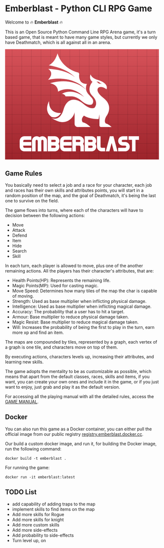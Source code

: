 # Emberblast - Python CLI RPG Game

Welcome to 🔥 **Emberblast**  🔥

This is an Open Source Python Command Line RPG Arena game, it's a turn based game, that is meant
to have many game styles, but currently we only have Deathmatch, which is all against all in an 
arena.

![emberfire](./project/img/emberblast.png)

## Game Rules

You basically need to select a job and a race for your character, each job and races
has their own skills and attributes points, you will start in a random position of the map,
and the goal of Deathmatch, it's being the last one to survive on the field.

The game flows into turns, where each of the characters will have to decision between the following actions:
- Move
- Attack
- Defend
- Item
- Hide
- Search
- Skill

In each turn, each player is allowed to move, plus one of the another remaining actions.
All the players has their character's attributes, that are:
- Health Points(HP): Represents the remaining life.
- Magic Points(MP): Used for casting magic.
- Move Speed: Determines how many tiles of the map the char is capable of moving.
- Strength: Used as base multiplier when inflicting physical damage.
- Intelligence: Used as base multiplier when inflicting magical damage.
- Accuracy: The probability that a user has to hit a target.
- Armour: Base multiplier to reduce physical damage taken.
- Magic Resist: Base multiplier to reduce magical damage taken.
- Will: Increases the probability of being the first to play in the turn, earn more xp and find an item.

The maps are compounded by tiles, represented by a graph, each vertex of a graph is one tile, and characters move on top of them.

By executing actions, characters levels up, increasing their attributes, and learning new skills.

The game adopts the mentality to be as customizable as possible, which means that apart from the 
default classes, races, skills and items, if you want, you can create your own ones and include it 
in the game, or if you just want to enjoy, just grab and play it as the default version.

For accessing all the playing manual with all the detailed rules, access the [GAME MANUAL]().

## Docker

You can also run this game as a Docker container, you can either pull the official image from our public registry
[registry.emberblast.docker.cc](registry.emberblast.docker.cc).

Our build a custom docker image, and run it, for building the Docker image, run the following command:
```shell
docker build -t emberblast .
```

For running the game:
```shell
docker run -it emberblast:latest
```

## TODO List

- add capability of adding traps to the map
- implement skills to find items on the map
- Add more skills for Rogue
- Add more skills for knight
- Add more custom skills
- Add more side-effects
- Add probability to side-effects
- Turn level up, on

